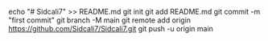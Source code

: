 echo "# Sidcali7" >> README.md
git init
git add README.md
git commit -m "first commit"
git branch -M main
git remote add origin https://github.com/Sidcali7/Sidcali7.git
git push -u origin main

